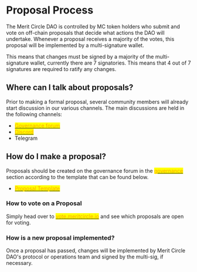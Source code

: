 # Proposal Process

The Merit Circle DAO is controlled by MC token holders who submit and vote on off-chain proposals that decide what actions the DAO will undertake. Whenever a proposal receives a majority of the votes, this proposal will be implemented by a multi-signature wallet.

This means that changes must be signed by a majority of the multi-signature wallet, currently there are 7 signatories. This means that 4 out of 7 signatures are required to ratify any changes.

## Where can I talk about proposals?



Prior to making a formal proposal, several community members will already start discussion in our various channels. The main discussions are held in the following channels:

* <mark style="color:orange;"></mark>[<mark style="color:orange;">Governance forum</mark>](https://gov.mertcircle.io)<mark style="color:orange;"></mark>
* <mark style="color:orange;"></mark>[<mark style="color:orange;">Discord</mark>](https://discord.gg/meritcircle)<mark style="color:orange;"></mark>
* Telegram

## How do I make a proposal?

Proposals should be created on the governance forum in the [<mark style="color:orange;">governance</mark>](https://gov.meritcircle.io/c/governance/2) <mark style="color:orange;"></mark> section according to the template that can be found below.

* [<mark style="color:orange;">Proposal Template</mark>](https://gov.meritcircle.io/t/proposal-template/21)<mark style="color:orange;"></mark>

### How to vote on a Proposal

Simply head over to [<mark style="color:orange;">vote.meritcircle.io</mark>](https://vote.meritcircle.io) and see which proposals are open for voting.

### How is a new proposal implemented?

Once a proposal has passed, changes will be implemented by Merit Circle DAO's protocol or operations team and signed by the multi-sig, if necessary.
